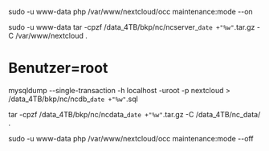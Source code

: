sudo -u www-data php /var/www/nextcloud/occ maintenance:mode --on

sudo -u www-data tar -cpzf /data_4TB/bkp/nc/ncserver_`date +"%w"`.tar.gz -C /var/www/nextcloud .

# Benutzer=root
mysqldump --single-transaction -h localhost -uroot -p nextcloud > /data_4TB/bkp/nc/ncdb_`date +"%w"`.sql

tar -cpzf /data_4TB/bkp/nc/ncdata_`date +"%w"`.tar.gz -C /data_4TB/nc_data/ .

sudo -u www-data php /var/www/nextcloud/occ maintenance:mode --off
